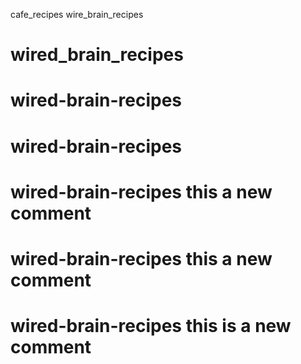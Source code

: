 cafe_recipes
wire_brain_recipes
# wired_brain_recipes
# wired-brain-recipes
# wired-brain-recipes
# wired-brain-recipes this a new comment
# wired-brain-recipes this a new comment
# wired-brain-recipes this is a new comment
